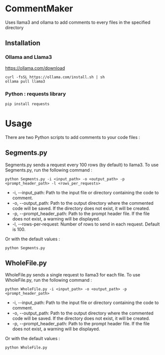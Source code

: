 # CommentMaker
Uses llama3 and ollama to add comments to every files in the specified directory

## Installation

### Ollama and Llama3
https://ollama.com/download  
~~~
curl -fsSL https://ollama.com/install.sh | sh
ollama pull llama3
~~~


### Python : requests library
~~~
pip install requests
~~~



# Usage

There are two Python scripts to add comments to your code files :


## Segments.py

Segments.py sends a request every 100 rows (by default) to llama3. To use Segments.py, run the following command :
~~~
python Segments.py -i <input_path> -o <output_path> -p <prompt_header_path> -l <rows_per_requests>
~~~
- -i, --input_path: Path to the input file or directory containing the code to comment.
- -o, --output_path: Path to the output directory where the commented code will be saved. If the directory does not exist, it will be created.
- -p, --prompt_header_path: Path to the prompt header file. If the file does not exist, a warning will be displayed.  
- -l, --rows-per-request: Number of rows to send in each request. Default is 100.
  
Or with the default values :
~~~
python Segments.py
~~~

## WholeFile.py

WholeFile.py sends a single request to llama3 for each file. To use WholeFile.py, run the following command :
~~~
python WholeFile.py -i <input_path> -o <output_path> -p <prompt_header_path>
~~~

- -i, --input_path: Path to the input file or directory containing the code to comment.
- -o, --output_path: Path to the output directory where the commented code will be saved. If the directory does not exist, it will be created.
- -p, --prompt_header_path: Path to the prompt header file. If the file does not exist, a warning will be displayed.  
  
Or with the default values :
~~~
python WholeFile.py
~~~
